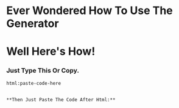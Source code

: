 # Ever Wondered How To Use The Generator
# Well Here's How! 

### Just Type This Or Copy.
```html
html:paste-code-here


**Then Just Paste The Code After Html:**
